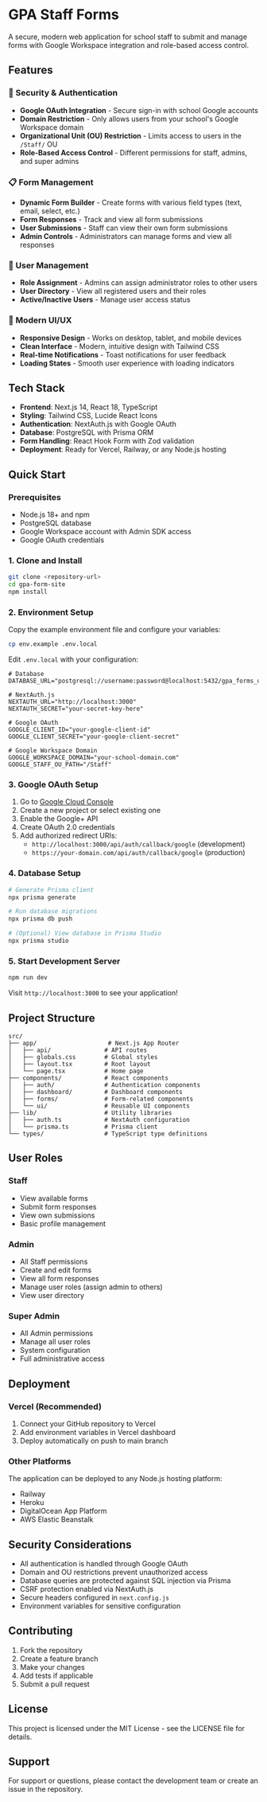 # GPA Staff Forms

A secure, modern web application for school staff to submit and manage forms with Google Workspace integration and role-based access control.

## Features

### 🔐 Security & Authentication
- **Google OAuth Integration** - Secure sign-in with school Google accounts
- **Domain Restriction** - Only allows users from your school's Google Workspace domain
- **Organizational Unit (OU) Restriction** - Limits access to users in the `/Staff/` OU
- **Role-Based Access Control** - Different permissions for staff, admins, and super admins

### 📋 Form Management
- **Dynamic Form Builder** - Create forms with various field types (text, email, select, etc.)
- **Form Responses** - Track and view all form submissions
- **User Submissions** - Staff can view their own form submissions
- **Admin Controls** - Administrators can manage forms and view all responses

### 👥 User Management
- **Role Assignment** - Admins can assign administrator roles to other users
- **User Directory** - View all registered users and their roles
- **Active/Inactive Users** - Manage user access status

### 🎨 Modern UI/UX
- **Responsive Design** - Works on desktop, tablet, and mobile devices
- **Clean Interface** - Modern, intuitive design with Tailwind CSS
- **Real-time Notifications** - Toast notifications for user feedback
- **Loading States** - Smooth user experience with loading indicators

## Tech Stack

- **Frontend**: Next.js 14, React 18, TypeScript
- **Styling**: Tailwind CSS, Lucide React Icons
- **Authentication**: NextAuth.js with Google OAuth
- **Database**: PostgreSQL with Prisma ORM
- **Form Handling**: React Hook Form with Zod validation
- **Deployment**: Ready for Vercel, Railway, or any Node.js hosting

## Quick Start

### Prerequisites

- Node.js 18+ and npm
- PostgreSQL database
- Google Workspace account with Admin SDK access
- Google OAuth credentials

### 1. Clone and Install

```bash
git clone <repository-url>
cd gpa-form-site
npm install
```

### 2. Environment Setup

Copy the example environment file and configure your variables:

```bash
cp env.example .env.local
```

Edit `.env.local` with your configuration:

```env
# Database
DATABASE_URL="postgresql://username:password@localhost:5432/gpa_forms_db"

# NextAuth.js
NEXTAUTH_URL="http://localhost:3000"
NEXTAUTH_SECRET="your-secret-key-here"

# Google OAuth
GOOGLE_CLIENT_ID="your-google-client-id"
GOOGLE_CLIENT_SECRET="your-google-client-secret"

# Google Workspace Domain
GOOGLE_WORKSPACE_DOMAIN="your-school-domain.com"
GOOGLE_STAFF_OU_PATH="/Staff"
```

### 3. Google OAuth Setup

1. Go to [Google Cloud Console](https://console.cloud.google.com/)
2. Create a new project or select existing one
3. Enable the Google+ API
4. Create OAuth 2.0 credentials
5. Add authorized redirect URIs:
   - `http://localhost:3000/api/auth/callback/google` (development)
   - `https://your-domain.com/api/auth/callback/google` (production)

### 4. Database Setup

```bash
# Generate Prisma client
npx prisma generate

# Run database migrations
npx prisma db push

# (Optional) View database in Prisma Studio
npx prisma studio
```

### 5. Start Development Server

```bash
npm run dev
```

Visit `http://localhost:3000` to see your application!

## Project Structure

```
src/
├── app/                    # Next.js App Router
│   ├── api/               # API routes
│   ├── globals.css        # Global styles
│   ├── layout.tsx         # Root layout
│   └── page.tsx           # Home page
├── components/            # React components
│   ├── auth/              # Authentication components
│   ├── dashboard/         # Dashboard components
│   ├── forms/             # Form-related components
│   └── ui/                # Reusable UI components
├── lib/                   # Utility libraries
│   ├── auth.ts            # NextAuth configuration
│   └── prisma.ts          # Prisma client
└── types/                 # TypeScript type definitions
```

## User Roles

### Staff
- View available forms
- Submit form responses
- View own submissions
- Basic profile management

### Admin
- All Staff permissions
- Create and edit forms
- View all form responses
- Manage user roles (assign admin to others)
- View user directory

### Super Admin
- All Admin permissions
- Manage all user roles
- System configuration
- Full administrative access

## Deployment

### Vercel (Recommended)

1. Connect your GitHub repository to Vercel
2. Add environment variables in Vercel dashboard
3. Deploy automatically on push to main branch

### Other Platforms

The application can be deployed to any Node.js hosting platform:
- Railway
- Heroku
- DigitalOcean App Platform
- AWS Elastic Beanstalk

## Security Considerations

- All authentication is handled through Google OAuth
- Domain and OU restrictions prevent unauthorized access
- Database queries are protected against SQL injection via Prisma
- CSRF protection enabled via NextAuth.js
- Secure headers configured in `next.config.js`
- Environment variables for sensitive configuration

## Contributing

1. Fork the repository
2. Create a feature branch
3. Make your changes
4. Add tests if applicable
5. Submit a pull request

## License

This project is licensed under the MIT License - see the LICENSE file for details.

## Support

For support or questions, please contact the development team or create an issue in the repository. 